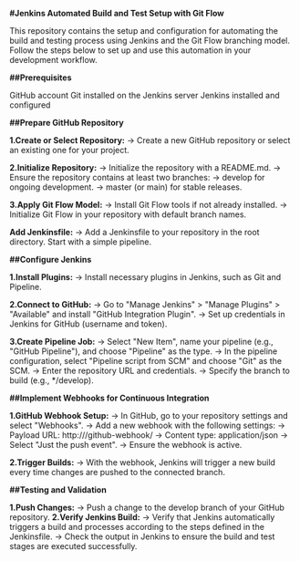 **#Jenkins Automated Build and Test Setup with Git Flow**

This repository contains the setup and configuration for automating the build and testing process using Jenkins and the Git Flow branching model. Follow the steps below to set up and use this automation in your development workflow.

**##Prerequisites**

GitHub account
Git installed on the Jenkins server
Jenkins installed and configured

**##Prepare GitHub Repository**

**1.Create or Select Repository:**
  -> Create a new GitHub repository or select an existing one for your project.
   
**2.Initialize Repository:**
  -> Initialize the repository with a README.md.
  -> Ensure the repository contains at least two branches:
        -> develop for ongoing development.
        -> master (or main) for stable releases.
        
**3.Apply Git Flow Model:**
  -> Install Git Flow tools if not already installed.
  -> Initialize Git Flow in your repository with default branch names.
  
**Add Jenkinsfile:**
  -> Add a Jenkinsfile to your repository in the root directory. Start with a simple pipeline.


**##Configure Jenkins**

**1.Install Plugins:**
  -> Install necessary plugins in Jenkins, such as Git and Pipeline.

**2.Connect to GitHub:**
  -> Go to "Manage Jenkins" > "Manage Plugins" > "Available" and install "GitHub Integration Plugin".
  -> Set up credentials in Jenkins for GitHub (username and token).

**3.Create Pipeline Job:**
  -> Select "New Item", name your pipeline (e.g., "GitHub Pipeline"), and choose "Pipeline" as the type.
  -> In the pipeline configuration, select "Pipeline script from SCM" and choose "Git" as the SCM.
  -> Enter the repository URL and credentials.
  -> Specify the branch to build (e.g., */develop).

**##Implement Webhooks for Continuous Integration**

**1.GitHub Webhook Setup:**
  -> In GitHub, go to your repository settings and select "Webhooks".
  -> Add a new webhook with the following settings:
         -> Payload URL: http://<your-jenkins-url>/github-webhook/
         -> Content type: application/json
         -> Select "Just the push event".
         -> Ensure the webhook is active.

**2.Trigger Builds:**
  -> With the webhook, Jenkins will trigger a new build every time changes are pushed to the connected branch.


**##Testing and Validation**

**1.Push Changes:**
  -> Push a change to the develop branch of your GitHub repository.
**2.Verify Jenkins Build:**
  -> Verify that Jenkins automatically triggers a build and processes according to the steps defined in the Jenkinsfile.
  -> Check the output in Jenkins to ensure the build and test stages are executed successfully.
